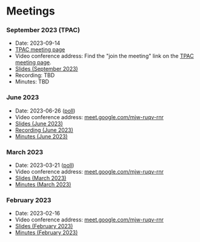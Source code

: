 # Meetings

### September 2023 (TPAC)
* Date: 2023-09-14
* [TPAC meeting page](https://www.w3.org/events/meetings/7e9ac176-e5f2-4f9b-b7c4-95e14c19e9d3/)
* Video conference address: Find the "join the meeting" link on the [TPAC meeting page](https://www.w3.org/events/meetings/7e9ac176-e5f2-4f9b-b7c4-95e14c19e9d3/).
* [Slides (September 2023)](https://docs.google.com/presentation/d/10i4HFYZ4CylpFUuoJcigfiI5uS7pK3uaseQpcYhugAY/edit?usp=sharing)
* Recording: TBD
* Minutes: TBD

### June 2023
* Date: 2023-06-26 ([poll](https://doodle.com/meeting/participate/id/el2Z067b))
* Video conference address: [meet.google.com/mjw-ruqv-rnr](meet.google.com/mjw-ruqv-rnr)
* [Slides (June 2023)](https://docs.google.com/presentation/d/1OLivIHYOLKjsFnINq2nibBk9RtwCQjkEyIazyiFzhh0/edit?usp=sharing)
* [Recording (June 2023)](https://drive.google.com/file/d/1OW6kcQbX5XQLqJSFaDabtUJTJcRiWZU6/view?usp=sharing)
* [Minutes (June 2023)](https://github.com/screen-share/meetings/blob/main/minutes/2023-06-26.md)

### March 2023
* Date: 2023-03-21 ([poll](https://doodle.com/meeting/participate/id/e99vMmJe))
* Video conference address: [meet.google.com/mjw-ruqv-rnr](meet.google.com/mjw-ruqv-rnr)
* [Slides (March 2023)](https://docs.google.com/presentation/d/1RIRPAg-M3pQYTFqL0rDGBIl8bQvLAzq122lWUF5JIy8/edit?usp=sharing)
* [Minutes (March 2023)](https://github.com/screen-share/meetings/blob/main/minutes/2023-03-21.md)

### February 2023
* Date: 2023-02-16
* Video conference address: [meet.google.com/mjw-ruqv-rnr](meet.google.com/mjw-ruqv-rnr)
* [Slides (February 2023)](https://docs.google.com/presentation/d/12rkZiPoOSz8jRsVpT2O5JKPowcByo1O5dL4sJQjYgKQ/edit?usp=share_link)
* [Minutes (February 2023)](https://github.com/screen-share/meetings/blob/main/minutes/2023-02-16.md)
